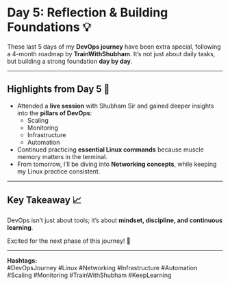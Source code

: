 # Day 5: Reflection & Building Foundations 💡

These last 5 days of my **DevOps journey** have been extra special, following a 4-month roadmap by **TrainWithShubham**. It’s not just about daily tasks, but building a strong foundation **day by day**.  

---

## Highlights from Day 5 📝

- Attended a **live session** with Shubham Sir and gained deeper insights into the **pillars of DevOps**:  
  - Scaling  
  - Monitoring  
  - Infrastructure  
  - Automation  
- Continued practicing **essential Linux commands** because muscle memory matters in the terminal.  
- From tomorrow, I’ll be diving into **Networking concepts**, while keeping my Linux practice consistent.  

---

## Key Takeaway 📈

DevOps isn’t just about tools; it’s about **mindset, discipline, and continuous learning**.  

Excited for the next phase of this journey! 🚀  

---

**Hashtags:**  
#DevOpsJourney #Linux #Networking #Infrastructure #Automation #Scaling #Monitoring #TrainWithShubham #KeepLearning
